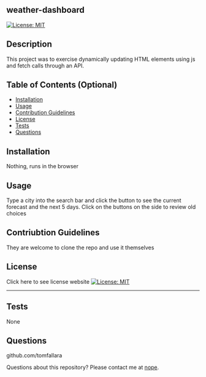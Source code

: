 ## weather-dashboard
[![License: MIT](https://img.shields.io/badge/License-MIT-yellow.svg)](https://opensource.org/licenses/MIT)

## Description

This project was to exercise dynamically updating HTML elements using js and fetch calls through an API.
      
## Table of Contents (Optional)

* [Installation](#installation)
* [Usage](#usage)
* [Contribution Guidelines](#contributionsGuidelines)
* [License](#license)
* [Tests](#tests)
* [Questions](#questions)

## Installation

Nothing, runs in the browser

## Usage

Type a city into the search bar and click the button to see the current forecast and the next 5 days. Click on the buttons on the side to review old choices
 
## Contriubtion Guidelines
 
They are welcome to clone the repo and use it themselves
 
## License
 
Click here to see license website [![License: MIT](https://img.shields.io/badge/License-MIT-yellow.svg)](https://opensource.org/licenses/MIT)
 
---
 
## Tests
 
None
 
## Questions
 
github.com/tomfallara

Questions about this repository? Please contact me at [nope](mailto:nope).